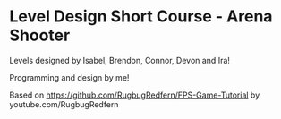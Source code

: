 # Level Design Short Course - Arena Shooter

Levels designed by Isabel, Brendon, Connor, Devon and Ira!

Programming and design by me!

Based on https://github.com/RugbugRedfern/FPS-Game-Tutorial by youtube.com/RugbugRedfern
